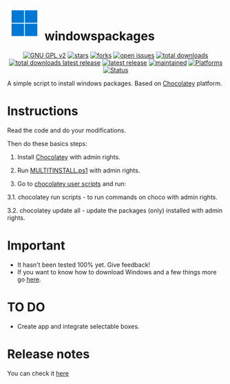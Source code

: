 <img src="https://raw.githubusercontent.com/adgellida/windowspackages/master/logo2.png" width="80"> windowspackages
=============================================  

<p align="center">
    <a href="https://www.gnu.org/licenses/gpl-2.0.en.html" target="_blank"><img src="https://img.shields.io/badge/license-GPLv2-blue.svg" alt="GNU GPL v2"></a>
    <a href="https://github.com/adgellida/windowspackages/stargazers" target="_blank"><img src="https://img.shields.io/github/stars/adgellida/windowspackages.svg" alt="stars"></a>
    <a href="https://github.com/adgellida/windowspackages/network" target="_blank"><img src="https://img.shields.io/github/forks/adgellida/windowspackages.svg" alt="forks"></a>
    <a href="https://github.com/adgellida/windowspackages/issues?q=is%3Aopen" target="_blank"><img src="https://img.shields.io/github/issues/adgellida/windowspackages.svg" alt="open issues"></a>
    <a href="https://github.com/adgellida/windowspackages/releases/latest" target="_blank"><img src="https://img.shields.io/github/downloads/adgellida/windowspackages/total.svg" alt="total downloads"></a>
    <a href="https://github.com/adgellida/windowspackages/releases/latest" target="_blank"><img src="https://img.shields.io/github/downloads/adgellida/windowspackages/v2017.09.09/total.svg" alt="total downloads latest release"></a>
    <a href="https://github.com/adgellida/windowspackages/releases/latest" target="_blank"><img src="https://img.shields.io/badge/latest release-no releases-blue.svg" alt="latest release"></a>
    <a href="https://github.com/adgellida/windowsScripts/commits/master" target="_blank"><img src="https://img.shields.io/badge/maintained-no-red.svg" alt="maintained"></a>
    <a href="https://github.com/adgellida/windowspackages/releases"><img src="https://img.shields.io/badge/platform-Windows-lightgrey.svg" alt="Platforms"></a>
    <a href="https://github.com/adgellida/windowspackages/releases"><img src="https://img.shields.io/badge/status-alpha-orange.svg" alt="Status"></a>
</p>

A simple script to install windows packages. Based on [Chocolatey](https://chocolatey.org) platform. 

Instructions
=============================================
Read the code and do your modifications.

Then do these basics steps:

1. Install [Chocolatey](https://github.com/adgellida/windowspackages/blob/master/installchocolatey_cmd.bat) with admin rights.

2. Run [MULTITINSTALL.ps1](https://github.com/adgellida/windowspackages/blob/master/MULTIINSTALL.ps1) with admin rights.

3. Go to [chocolatey user scripts](https://github.com/adgellida/windowspackages/tree/master/chocolatey%20user%20scripts) and run:

3.1. chocolatey run scripts - to run commands on choco with admin rights.

3.2. chocolatey update all - update the packages (only) installed with admin rights.

Important
=============================================
* It hasn't been tested 100% yet. Give feedback!
* If you want to know how to download Windows and a few things more go [here](https://github.com/adgellida/windowspackages/blob/master/windows%20tutorial.md).

TO DO
=============================================
* Create app and integrate selectable boxes.

Release notes
=============================================

You can check it [here](https://github.com/adgellida/windowspackages/releases)
